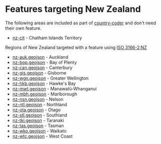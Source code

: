 # Features targeting New Zealand

The following areas are included as part of [country-coder](https://github.com/rapideditor/country-coder) and don't need their own feature.

- [nz-cit](https://location-conflation.com/?locationSet=%7B%22include%22%3A%5B%22nz-cit%22%5D%7D&referrer=nsi) - Chatham Islands Territory

Regions of New Zealand targeted with a feature using [ISO 3166-2:NZ](https://en.wikipedia.org/wiki/ISO_3166-2:NZ)

- [nz-auk.geojson](https://location-conflation.com/?locationSet=%7B%22include%22%3A%5B%22nz-auk.geojson%22%5D%7D&referrer=nsi) - Auckland
- [nz-bop.geojson](https://location-conflation.com/?locationSet=%7B%22include%22%3A%5B%22nz-bop.geojson%22%5D%7D&referrer=nsi) - Bay of Plenty
- [nz-can.geojson](https://location-conflation.com/?locationSet=%7B%22include%22%3A%5B%22nz-can.geojson%22%5D%7D&referrer=nsi) - Canterbury
- [nz-gis.geojson](https://location-conflation.com/?locationSet=%7B%22include%22%3A%5B%22nz-gis.geojson%22%5D%7D&referrer=nsi) - Gisborne
- [nz-wgn.geojson](https://location-conflation.com/?locationSet=%7B%22include%22%3A%5B%22nz-wgn.geojson%22%5D%7D&referrer=nsi) - Greater Wellington
- [nz-hkb.geojson](https://location-conflation.com/?locationSet=%7B%22include%22%3A%5B%22nz-hkb.geojson%22%5D%7D&referrer=nsi) - Hawke's Bay
- [nz-mwt.geojson](https://location-conflation.com/?locationSet=%7B%22include%22%3A%5B%22nz-mwt.geojson%22%5D%7D&referrer=nsi) - Manawatū-Whanganui
- [nz-mbh.geojson](https://location-conflation.com/?locationSet=%7B%22include%22%3A%5B%22nz-mbh.geojson%22%5D%7D&referrer=nsi) - Marlborough
- [nz-nsn.geojson](https://location-conflation.com/?locationSet=%7B%22include%22%3A%5B%22nz-nsn.geojson%22%5D%7D&referrer=nsi) - Nelson
- [nz-ntl.geojson](https://location-conflation.com/?locationSet=%7B%22include%22%3A%5B%22nz-ntl.geojson%22%5D%7D&referrer=nsi) - Northland
- [nz-ota.geojson](https://location-conflation.com/?locationSet=%7B%22include%22%3A%5B%22nz-ota.geojson%22%5D%7D&referrer=nsi) - Otago
- [nz-stl.geojson](https://location-conflation.com/?locationSet=%7B%22include%22%3A%5B%22nz-stl.geojson%22%5D%7D&referrer=nsi) - Southland
- [nz-tki.geojson](https://location-conflation.com/?locationSet=%7B%22include%22%3A%5B%22nz-tki.geojson%22%5D%7D&referrer=nsi) - Taranaki
- [nz-tas.geojson](https://location-conflation.com/?locationSet=%7B%22include%22%3A%5B%22nz-tas.geojson%22%5D%7D&referrer=nsi) - Tasman
- [nz-wko.geojson](https://location-conflation.com/?locationSet=%7B%22include%22%3A%5B%22nz-wko.geojson%22%5D%7D&referrer=nsi) - Waikato
- [nz-wtc.geojson](https://location-conflation.com/?locationSet=%7B%22include%22%3A%5B%22nz-wtc.geojson%22%5D%7D&referrer=nsi) - West Coast
